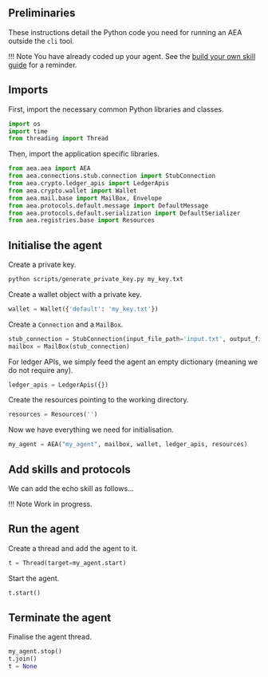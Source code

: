 ## Preliminaries

These instructions detail the Python code you need for running an AEA outside the `cli` tool.

!!! Note
    You have already coded up your agent. See the <a href="../aea/skill-guide/" target=_blank>build your own skill guide</a> for a reminder.


## Imports

First, import the necessary common Python libraries and classes.

``` python
import os
import time
from threading import Thread
```

Then, import the application specific libraries.

``` python
from aea.aea import AEA 
from aea.connections.stub.connection import StubConnection
from aea.crypto.ledger_apis import LedgerApis
from aea.crypto.wallet import Wallet
from aea.mail.base import MailBox, Envelope
from aea.protocols.default.message import DefaultMessage
from aea.protocols.default.serialization import DefaultSerializer
from aea.registries.base import Resources
```



## Initialise the agent

Create a private key.
``` bash
python scripts/generate_private_key.py my_key.txt
```

Create a wallet object with a private key.
``` python
wallet = Wallet({'default': 'my_key.txt'})
```

Create a `Connection` and a `MailBox`.
``` python
stub_connection = StubConnection(input_file_path='input.txt', output_file_path='output.txt')
mailbox = MailBox(stub_connection)
```

For ledger APIs, we simply feed the agent an empty dictionary (meaning we do not require any). 
``` python
ledger_apis = LedgerApis({})
```

Create the resources pointing to the working directory.
``` python
resources = Resources('')
```

Now we have everything we need for initialisation.
``` python
my_agent = AEA("my_agent", mailbox, wallet, ledger_apis, resources)
```

## Add skills and protocols

We can add the echo skill as follows...

!!! Note
    Work in progress.

## Run the agent

Create a thread and add the agent to it.

``` python
t = Thread(target=my_agent.start)
```

Start the agent.

``` python
t.start()
```

## Terminate the agent

Finalise the agent thread.

``` python
my_agent.stop()
t.join()
t = None
```

<br />
